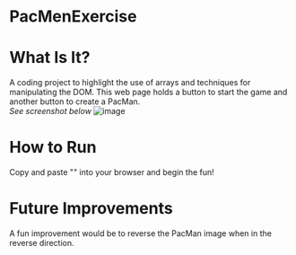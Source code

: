 # PacMenExercise

# What Is It?
A coding project to highlight the use of arrays and techniques for manipulating the DOM. This web page holds a button to start the game and another button to create a PacMan. <br> *See screenshot below*
![image](https://user-images.githubusercontent.com/115127240/212522562-c1b15818-cd60-42c5-b864-e0686b6e3d79.png)

# How to Run
Copy and paste "" into your browser and begin the fun!

# Future Improvements
A fun improvement would be to reverse the PacMan image when in the reverse direction. 

